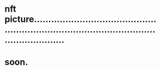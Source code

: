 # nft picture.....................................................................................................................
# soon.
